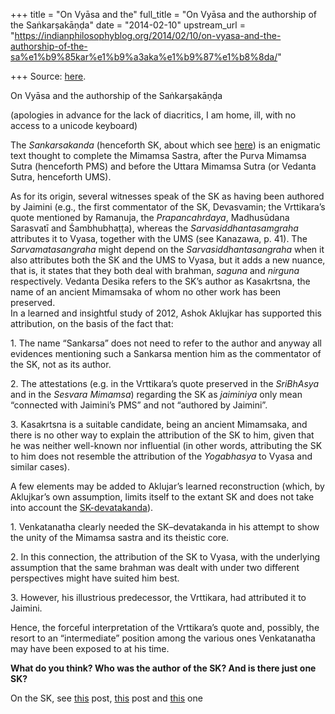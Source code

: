 +++
title = "On Vyāsa and the"
full_title = "On Vyāsa and the authorship of the Saṅkarṣakāṇḍa"
date = "2014-02-10"
upstream_url = "https://indianphilosophyblog.org/2014/02/10/on-vyasa-and-the-authorship-of-the-sa%e1%b9%85kar%e1%b9%a3aka%e1%b9%87%e1%b8%8da/"

+++
Source: [here](https://indianphilosophyblog.org/2014/02/10/on-vyasa-and-the-authorship-of-the-sa%e1%b9%85kar%e1%b9%a3aka%e1%b9%87%e1%b8%8da/).

On Vyāsa and the authorship of the Saṅkarṣakāṇḍa

(apologies in advance for the lack of diacritics, I am home, ill, with
no access to a unicode keyboard)

The *Sankarsakanda* (henceforth SK, about which see
[here](http://indianphilosophyblog.org/2014/02/04/how-many-texts-are-comprised-in-the-mimamsa-sastra-and-why-is-this-relevant/ "How many texts are comprised in the Mimamsa Sastra? And why is it relevant?"))
is an enigmatic text thought to complete the Mimamsa Sastra, after the
Purva Mimamsa Sutra (henceforth PMS) and before the Uttara Mimamsa Sutra
(or Vedanta Sutra, henceforth UMS).

As for its origin, several witnesses speak of the SK as having been
authored by Jaimini (e.g., the first commentator of the SK, Devasvamin;
the Vrttikara’s quote mentioned by Ramanuja, the *Prapancahrdaya*,
Madhusūdana Sarasvatī and Śambhubhaṭṭa), whereas the
*Sarvasiddhantasamgraha* attributes it to Vyasa, together with the UMS
(see Kanazawa, p. 41). The *Sarvamatasangraha* might depend on the
*Sarvasiddhantasangraha* when it also attributes both the SK and the UMS
to Vyasa, but it adds a new nuance, that is, it states that they both
deal with brahman, *saguna* and *nirguna* respectively. Vedanta Desika
refers to the SK’s author as Kasakrtsna, the name of an ancient
Mimamsaka of whom no other work has been preserved.  
In a learned and insightful study of 2012, Ashok Aklujkar has supported
this attribution, on the basis of the fact that:

1\. The name “Sankarsa” does not need to refer to the author and anyway
all evidences mentioning such a Sankarsa mention him as the commentator
of the SK, not as its author.

2\. The attestations (e.g. in the Vrttikara’s quote preserved in the
*SriBhAsya* and in the *Sesvara Mimamsa*) regarding the SK as
*jaiminiya* only mean “connected with Jaimini’s PMS” and not “authored
by Jaimini”.

3\. Kasakrtsna is a suitable candidate, being an ancient Mimamsaka, and
there is no other way to explain the attribution of the SK to him, given
that he was neither well-known nor influential (in other words,
attributing the SK to him does not resemble the attribution of the
*Yogabhasya* to Vyasa and similar cases).

A few elements may be added to Aklujar’s learned reconstruction (which,
by Aklujkar’s own assumption, limits itself to the extant SK and does
not take into account the
[SK-devatakanda](http://elisafreschi.com/2014/02/04/how-many-texts-are-comprised-in-the-mimamsa-sastra-and-why-is-it-relevant/ "How many texts are comprised in the Mimamsa Sastra? And why is it relevant?")).

1\. Venkatanatha clearly needed the SK–devatakanda in his attempt to
show the unity of the Mimamsa sastra and its theistic core.

2\. In this connection, the attribution of the SK to Vyasa, with the
underlying assumption that the same brahman was dealt with under two
different perspectives might have suited him best.

3\. However, his illustrious predecessor, the Vrttikara, had attributed
it to Jaimini.

Hence, the forceful interpretation of the Vrttikara’s quote and,
possibly, the resort to an “intermediate” position among the various
ones Venkatanatha may have been exposed to at his time.

**What do you think? Who was the author of the SK? And is there just one
SK?**

On the SK, see
[this](http://indianphilosophyblog.org/2014/02/04/how-many-texts-are-comprised-in-the-mimamsa-sastra-and-why-is-this-relevant/)
post,
[this](http://elisafreschi.com/2013/12/16/how-many-sa%e1%b9%85kar%e1%b9%a3a-ka%e1%b9%87%e1%b8%8das-are-there/ "How many Saṅkarṣa Kāṇḍas are there?")
post and
[this](http://elisafreschi.com/2013/12/02/what-is-the-role-of-the-sa%e1%b9%85kar%e1%b9%a3aka%e1%b9%87%e1%b8%8da/ "What is the role of the Saṅkarṣakāṇḍa?")
one
